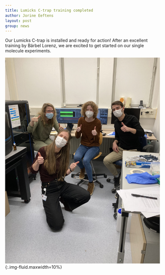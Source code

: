 ```yaml
---
title: Lumicks C-trap training completed
author: Jorine Eeftens
layout: post
group: news
---
```


Our Lumicks C-trap is installed and ready for action! After an excellent training by Bärbel Lorenz, we are excited to get started on our single molecule experiments.

![ctrapinstall](/static/img/news/ctrapinstall.JPG "ctrapinstall"){:.img-fluid.maxwidth=10%}
